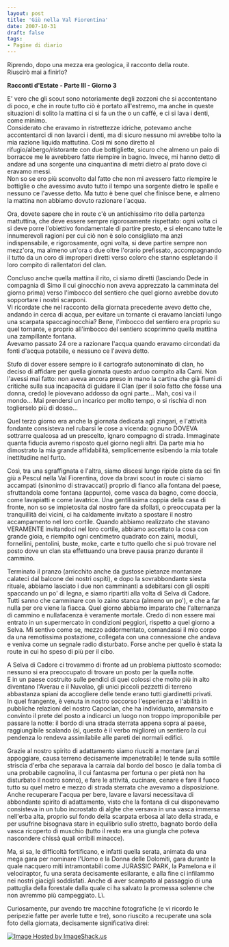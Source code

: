 ```yaml
---
layout: post
title: 'Giù nella Val Fiorentina'
date: 2007-10-31
draft: false
tags: 
- Pagine di diario
---
```


Riprendo, dopo una mezza era geologica, il racconto della route.  
Riuscirò mai a finirlo?  
  
**Racconti d'Estate - Parte III - Giorno 3**
  
E' vero che gli scout sono notoriamente degli zozzoni che si accontentano di poco, e che in route tutto ciò è portato all'estremo, ma anche in queste situazioni di solito la mattina ci si fa un the o un caffé, e ci si lava i denti, come minimo.  
Considerato che eravamo in ristrettezze idriche, potevamo anche accontentarci di non lavarci i denti, ma di sicuro nessuno mi avrebbe tolto la mia razione liquida mattutina. Così mi sono diretto al rifugio/albergo/ristorante con due bottigliette, sicuro che almeno un paio di borracce me le avrebbero fatte riempire in bagno. Invece, mi hanno detto di andare ad una sorgente una cinquantina di metri dietro al prato dove ci eravamo messi.  
Non so se ero più sconvolto dal fatto che non mi avessero fatto riempire le bottiglie o che avessimo avuto tutto il tempo una sorgente dietro le spalle e nessuno ce l'avesse detto. Ma tutto è bene quel che finisce bene, e almeno la mattina non abbiamo dovuto razionare l'acqua.  
  
Ora, dovete sapere che in route c'è un antichissimo rito della partenza mattuttina, che deve essere sempre rigorosamente rispettato: ogni volta ci si deve porre l'obiettivo fondamentale di partire presto, e si elencano tutte le innumerevoli ragioni per cui ciò non è solo consigliato ma anzi indispensabile, e rigorosamente, ogni volta, si deve partire sempre non mezz'ora, ma almeno un'ora o due oltre l'orario prefissato, accompagnando il tutto da un coro di improperi diretti verso coloro che stanno espletando il loro compito di rallentatori del clan.  
  
Concluso anche quella mattina il rito, ci siamo diretti (lasciando Dede in compagnia di Simo il cui ginocchio non aveva apprezzato la camminata del giorno prima) verso l'imbocco del sentiero che quel giorno avrebbe dovuto sopportare i nostri scarponi.  
Vi ricordate che nel racconto della giornata precedente avevo detto che, andando in cerca di acqua, per evitare un tornante ci eravamo lanciati lungo una scarpata spaccaginocchia? Bene, l'imbocco del sentiero era proprio su quel tornante, e proprio all'imbocco del sentiero scoprimmo quella mattina una zampillante fontana.  
Avevamo passato 24 ore a razionare l'acqua quando eravamo circondati da fonti d'acqua potabile, e nessuno ce l'aveva detto.  
  
Stufo di dover essere sempre io il cartografo autonominato di clan, ho deciso di affidare per quella giornata questo arduo compito alla Cami. Non l'avessi mai fatto: non aveva ancora preso in mano la cartina che già fiumi di critiche sulla sua incapacità di guidare il Clan (per il solo fatto che fosse una donna, credo) le piovevano addosso da ogni parte... Mah, così va il mondo... Mai prendersi un incarico per molto tempo, o si rischia di non toglierselo più di dosso...  
  
Quel terzo giorno era anche la giornata dedicata agli zingari, e l'attività fondante consisteva nel rubarsi le cose a vicenda: ognuno DOVEVA sottrarre qualcosa ad un prescelto, ignaro compagno di strada. Immaginate quanta fiducia avremo risposto quel giorno negli altri. Da parte mia ho dimostrato la mia grande affidabilità, semplicemente esibendo la mia totale inettitudine nel furto.  
  
Così, tra una sgraffignata e l'altra, siamo discesi lungo ripide piste da sci fin giù a Pescul nella Val Fiorentina, dove da bravi scout in route ci siamo accampati (sinonimo di stravaccati) proprio di fianco alla fontana del paese, sfruttandola come fontana (appunto), come vasca da bagno, come doccia, come lavapiatti e come lavatrice. Una gentilissima coppia della casa di fronte, non so se impietosita dal nostro fare da sfollati, o preoccupata per la tranquillità dei vicini, ci ha caldamente invitato a spostare il nostro accampamento nel loro cortile. Quando abbiamo realizzato che stavano VERAMENTE invitandoci nel loro cortile, abbiamo accettato la cosa con grande gioia, e riempito ogni centimetro quadrato con zaini, moduli, fornellini, pentolini, buste, moke, carte e tutto quello che si può trovare nel posto dove un clan sta effettuando una breve pausa pranzo durante il cammino.  
  
Terminato il pranzo (arricchito anche da gustose pietanze montanare calateci dal balcone dei nostri ospiti), e dopo la sovrabbondante siesta rituale, abbiamo lasciato i due non camminanti a sdebitarsi con gli ospiti spaccando un po' di legna, e siamo ripartiti alla volta di Selva di Cadore.  
Tutti sanno che camminare con lo zaino stanca (almeno un po'), e che a far nulla per ore viene la fiacca. Quel giorno abbiamo imparato che l'alternanza di cammino e nullafacenza è veramente mortale. Credo di non essere mai entrato in un supermercato in condizioni peggiori, rispetto a quel giorno a Selva. Mi sentivo come se, mezzo addormentato, comandassi il mio corpo da una remotissima postazione, collegata con una connessione che andava e veniva come un segnale radio disturbato. Forse anche per quello è stata la route in cui ho speso di più per il cibo.  
  
A Selva di Cadore ci trovammo di fronte ad un problema piuttosto scomodo: nessuno si era preoccupato di trovare un posto per la quella notte.  
E in un paese costruito sulle pendici di quei colossi che molto più in alto diventano l'Averau e il Nuvolao, gli unici piccoli pezzetti di terreno abbastanza spiani da accogliere delle tende erano tutti giardinetti privati.  
In quel frangente, è venuta in nostro soccorso l'esperienza e l'abilità in pubbliche relazioni del nostro Capoclan, che ha individuato, ammansito e convinto il prete del posto a indicarci un luogo non troppo improponibile per passare la notte: il bordo di una strada sterrata appena sopra al paese, raggiungibile scalando (sì, questo è il verbo migliore) un sentiero la cui pendenza lo rendeva assimilabile alle pareti dei normali edifici.  
  
Grazie al nostro spirito di adattamento siamo riusciti a montare (anzi appoggiare, causa terreno decisamente impenetrabile) le tende sulla sottile striscia d'erba che separava la carraia dal bordo del bosco (e dalla tomba di una probabile cagnolina, il cui fantasma per fortuna o per pietà non ha disturbato il nostro sonno), e fare le attività, cucinare, cenare e fare il fuoco tutto su quel metro e mezzo di strada sterrata che avevamo a disposizione. Anche recuperare l'acqua per bere, lavare e lavarsi necessitava di abbondante spirito di adattamento, visto che la fontana di cui disponevamo consisteva in un tubo incrostato di alghe che versava in una vasca immersa nell'erba alta, proprio sul fondo della scarpata erbosa al lato della strada, e per usufrine bisognava stare in equilibrio sullo stretto, bagnato bordo della vasca ricoperto di muschio (tutto il resto era una giungla che poteva nascondere chissà quali orribili minacce).  
  
Ma, si sa, le difficoltà fortificano, e infatti quella serata, animata da una mega gara per nominare l'Uomo e la Donna delle Dolomiti, gara durante la quale nacquero miti intramontabili come JURASSIC PARK, la Pamelona e il velociraptor, fu una serata decisamente esilarante, e alla fine ci infilammo nei nostri giacigli soddisfati. Anche di aver scampato al passaggio di una pattuglia della forestale dalla quale ci ha salvato la promessa solenne che non avremmo più campeggiato. Lì.  
  
Curiosamente, pur avendo tre macchine fotografiche (e vi ricordo le peripezie fatte per averle tutte e tre), sono riuscito a recuperate una sola foto della giornata, decisamente significativa direi:  
  
[![Image Hosted by ImageShack.us](http://img232.imageshack.us/img232/1175/terzogiornolf2.jpg)](http://imageshack.us/)